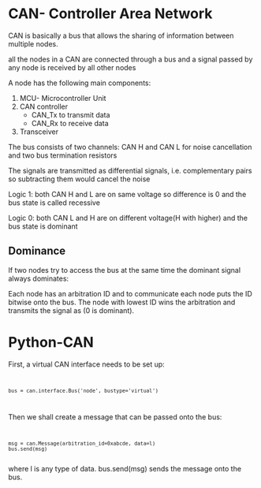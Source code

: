 # CAN- Controller Area Network
CAN is basically a bus that allows the sharing of information between multiple nodes.

all the nodes in a CAN are connected through a bus and a signal passed by any node is received by all other nodes

A node has the following main components:
<ol>
    <li>MCU- Microcontroller Unit</li>
    <li>CAN controller
        <ul>
            <li>CAN_Tx to transmit data</li>
            <li>CAN_Rx to receive data</li>
        </ul>
    <li>Transceiver</li>
</ol>

The bus consists of two channels: CAN H and CAN L for noise cancellation and two bus termination resistors

The signals are transmitted as differential signals, i.e. complementary pairs so subtracting them would cancel the noise

Logic 1: both CAN H and L are on same voltage so difference is 0 and the bus state is called recessive

Logic 0: both CAN L and H are on different voltage(H with higher) and the bus state is dominant

## Dominance
If two nodes try to access the bus at the same time the dominant signal always dominates:

Each node has an arbitration ID and to communicate each node puts the ID bitwise onto the bus. The node with lowest ID wins the arbitration and transmits the signal as (0 is dominant).

# Python-CAN
First, a virtual CAN interface needs to be set up:
<code>

    bus = can.interface.Bus('node', bustype='virtual')
</code>

Then we shall create a message that can be passed onto the bus:
<code>

    msg = can.Message(arbitration_id=0xabcde, data=l)
    bus.send(msg)
</code>
where l is any type of data.
bus.send(msg) sends the message onto the bus.

